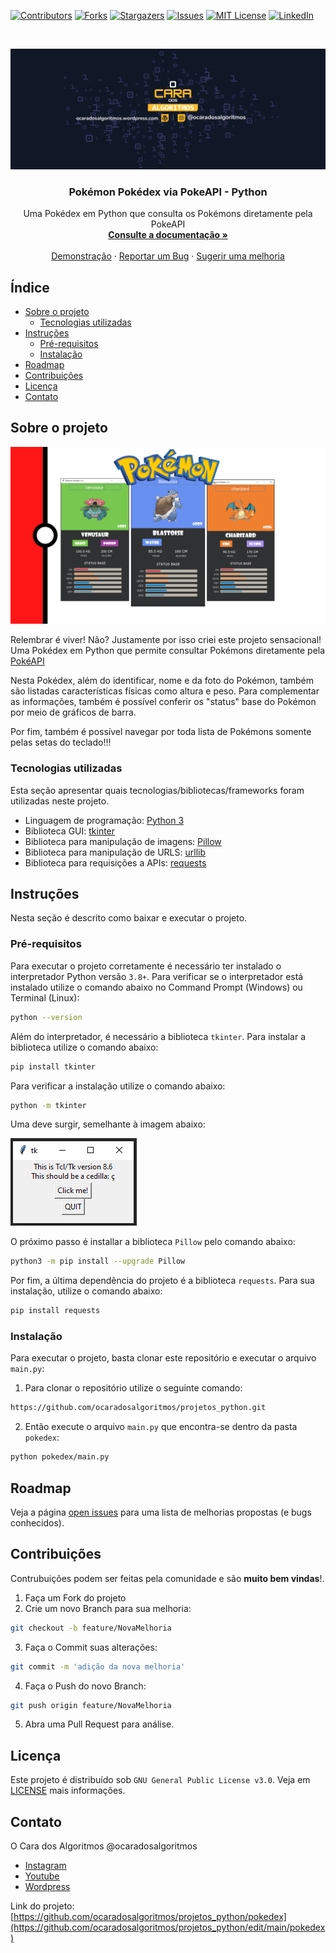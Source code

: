 <!-- PROJECT SHIELDS -->
<!--
*** I'm using markdown "reference style" links for readability.
*** Reference links are enclosed in brackets [ ] instead of parentheses ( ).
*** See the bottom of this document for the declaration of the reference variables
*** for contributors-url, forks-url, etc. This is an optional, concise syntax you may use.
*** https://www.markdownguide.org/basic-syntax/#reference-style-links
-->
[![Contributors][contributors-shield]][contributors-url]
[![Forks][forks-shield]][forks-url]
[![Stargazers][stars-shield]][stars-url]
[![Issues][issues-shield]][issues-url]
[![MIT License][license-shield]][license-url]
[![LinkedIn][linkedin-shield]][linkedin-url]

<!-- PROJECT LOGO -->
<br />
<p align="center">
  <a href="https://github.com/ocaradosalgorimtos/projetos_python">
    <img src="../images/youtube-channel-art-short.png" alt="Logo">
  </a>

  <h3 align="center">Pokémon Pokédex via PokeAPI - Python</h3>

  <p align="center">
    Uma Pokédex em Python que consulta os Pokémons diretamente pela PokeAPI
    <br />
    <a href="https://github.com/ocaradosalgoritmos/projetos_python/wiki"><strong>Consulte a documentação »</strong></a>
    <br />
    <br />
    <a href="https://github.com/ocaradosalgoritmos/projetos_python/tree/main/pokedex">Demonstração</a>
    ·
    <a href="https://github.com/ocaradosalgoritmos/projetos_python/issues">Reportar um Bug</a>
    ·
    <a href="https://github.com/ocaradosalgoritmos/projetos_python/issues">Sugerir uma melhoria</a>
  </p>
</p>

<!-- TABLE OF CONTENTS -->
## Índice

* [Sobre o projeto](#sobre-o-projeto)
  * [Tecnologias utilizadas](#tecnologias-utilizadas)
* [Instruções](#instruções)
  * [Pré-requisitos](#pré-requisitos)
  * [Instalação](#instalação)
* [Roadmap](#roadmap)
* [Contribuições](#contribuições)
* [Licença](#licença)
* [Contato](#contato)

<!-- ABOUT THE PROJECT -->
## Sobre o projeto

[![Pokemon Pokedex][product-screenshot]](https://github.com/ocaradosalgoritmos/projetos_python/tree/main/pokedex)

Relembrar é viver! Não? Justamente por isso criei este projeto sensacional! Uma Pokédex em Python que permite consultar Pokémons diretamente pela [PokéAPI](https://pokeapi.co/)

Nesta Pokédex, além do identificar, nome e da foto do Pokémon, também são listadas características físicas como altura e peso. Para complementar as informações, também é possível conferir os "status" base do Pokémon por meio de gráficos de barra.

Por fim, também é possível navegar por toda lista de Pokémons somente pelas setas do teclado!!!

### Tecnologias utilizadas

Esta seção apresentar quais tecnologias/bibliotecas/frameworks foram utilizadas neste projeto.

* Linguagem de programação: [Python 3](https://www.python.org/)
* Biblioteca GUI: [tkinter](https://docs.python.org/3/library/tkinter.html)
* Biblioteca para manipulação de imagens: [Pillow](https://pillow.readthedocs.io/en/stable/)
* Biblioteca para manipulação de URLS: [urllib](https://docs.python.org/3/library/urllib.html)
* Biblioteca para requisições a APIs: [requests](https://pypi.org/project/requests/)

<!-- GETTING STARTED -->
## Instruções

Nesta seção é descrito como baixar e executar o projeto.

### Pré-requisitos

Para executar o projeto corretamente é necessário ter instalado o interpretador Python versão `3.8+`. Para verificar se o interpretador está instalado utilize o comando abaixo no Command Prompt (Windows) ou Terminal (Linux):

```sh
python --version
```

Além do interpretador, é necessário a biblioteca `tkinter`. Para instalar a biblioteca utilize o comando abaixo:

```sh
pip install tkinter
```

Para verificar a instalação utilize o comando abaixo:

```sh
python -m tkinter
```

Uma deve surgir, semelhante à imagem abaixo:

[![Biblioteca Tkinter versão][tkinter-version]](https://github.com/ocaradosalgoritmos/projetos_python/tree/main/guess_the_number)

O próximo passo é installar a biblioteca `Pillow` pelo comando abaixo:

```sh
python3 -m pip install --upgrade Pillow
```

Por fim, a última dependência do projeto é a biblioteca `requests`. Para sua instalação, utilize o comando abaixo:

```sh
pip install requests
```

### Instalação

Para executar o projeto, basta clonar este repositório e executar o arquivo `main.py`:

1. Para clonar o repositório utilize o seguinte comando:

```sh
https://github.com/ocaradosalgoritmos/projetos_python.git
```
2. Então execute o arquivo `main.py` que encontra-se dentro da pasta `pokedex`:

```sh
python pokedex/main.py
```

<!-- ROADMAP -->
## Roadmap

Veja a página [open issues](https://github.com/ocaradosalgoritmos/projetos_python/issues) para uma lista de melhorias propostas (e bugs conhecidos).

<!-- CONTRIBUTING -->
## Contribuições

Contrubuições podem ser feitas pela comunidade e são **muito bem vindas**!.

1. Faça um Fork do projeto
2. Crie um novo Branch para sua melhoria:

```sh
git checkout -b feature/NovaMelhoria
```

3. Faça o Commit suas alterações:

```sh
git commit -m 'adição da nova melhoria'
```

4. Faça o Push do novo Branch:

```sh
git push origin feature/NovaMelhoria
```

5. Abra uma Pull Request para análise.

<!-- LICENSE -->
## Licença

Este projeto é distribuído sob `GNU General Public License v3.0`. Veja em [LICENSE](https://github.com/ocaradosalgoritmos/projetos_python/blob/main/LICENSE) mais informações.

<!-- CONTACT -->
## Contato

O Cara dos Algoritmos @ocaradosalgoritmos
- [Instagram](https://www.instagram.com/ocaradosalgoritmos/)
- [Youtube](https://www.youtube.com/channel/UCH2hQ1qlt_Emv4exefAmw0w)
- [Wordpress](https://ocaradosalgoritmos.wordpress.com/)

Link do projeto: [https://github.com/ocaradosalgoritmos/projetos_python/pokedex](https://github.com/ocaradosalgoritmos/projetos_python/edit/main/pokedex)

<!-- ACKNOWLEDGEMENTS 
## Acknowledgements
* [GitHub Emoji Cheat Sheet](https://www.webpagefx.com/tools/emoji-cheat-sheet)
* [Img Shields](https://shields.io)
* [Choose an Open Source License](https://choosealicense.com)
* [GitHub Pages](https://pages.github.com)
* [Animate.css](https://daneden.github.io/animate.css)
* [Loaders.css](https://connoratherton.com/loaders)
* [Slick Carousel](https://kenwheeler.github.io/slick)
* [Smooth Scroll](https://github.com/cferdinandi/smooth-scroll)
* [Sticky Kit](http://leafo.net/sticky-kit)
* [JVectorMap](http://jvectormap.com)
* [Font Awesome](https://fontawesome.com)
-->

<!-- MARKDOWN LINKS & IMAGES -->
<!-- https://www.markdownguide.org/basic-syntax/#reference-style-links -->
[contributors-shield]: https://img.shields.io/github/contributors/ocaradosalgoritmos/projetos_python.svg?style=flat-square
[contributors-url]: https://github.com/ocaradosalgoritmos/projetos_python/graphs/contributors
[forks-shield]: https://img.shields.io/github/forks/ocaradosalgoritmos/projetos_python.svg?style=flat-square
[forks-url]: https://github.com/ocaradosalgoritmos/projetos_python/network/members
[stars-shield]: https://img.shields.io/github/stars/ocaradosalgoritmos/projetos_python.svg?style=flat-square
[stars-url]: https://github.com/ocaradosalgoritmos/projetos_python/stargazers
[issues-shield]: https://img.shields.io/github/issues/ocaradosalgoritmos/projetos_python.svg?style=flat-square
[issues-url]: https://github.com/ocaradosalgoritmos/projetos_python/issues
[license-shield]: https://img.shields.io/github/license/ocaradosalgoritmos/projetos_python.svg?style=flat-square
[license-url]: https://github.com/ocaradosalgoritmos/projetos_python/blob/master/LICENSE.txt
[linkedin-shield]: https://img.shields.io/badge/-LinkedIn-black.svg?style=flat-square&logo=linkedin&colorB=555
[linkedin-url]: https://linkedin.com/in/marcosmapl
[product-screenshot]: ../images/pokedex_art.png
[tkinter-version]: ../images/tkinter-version-screenshot.png
